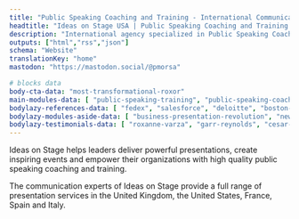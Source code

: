 ```yaml
---
title: "Public Speaking Coaching and Training - International Communication Agency"
headtitle: "Ideas on Stage USA | Public Speaking Coaching and Training - International Agency"
description: "International agency specialized in Public Speaking Coaching and Training and Presentation Creation. We cover North America and Europe."
outputs: ["html","rss","json"]
schema: "Website"
translationKey: "home"
mastodon: "https://mastodon.social/@pmorsa"

# blocks data
body-cta-data: "most-transformational-roxor"
main-modules-data: [ "public-speaking-training", "public-speaking-coaching", "communication-consulting" ]
bodylazy-references-data: [ "fedex", "salesforce", "deloitte", "boston-scientific", "google", "disney", "wbg", "ashoka", "lacoste", "business-france", "safran", "colombus-consulting", "edf", "loreal", "pierre-fabre", "insead", "em-lyon", "biogen"  ]
bodylazy-modules-aside-data: [ "business-presentation-revolution", "news" ]
bodylazy-testimonials-data: [ "roxanne-varza", "garr-reynolds", "cesar-harada", "nicolas-beau", "david-musotte" ]
---
```

Ideas on Stage helps leaders deliver powerful presentations, create inspiring events and empower their organizations with high quality public speaking coaching and training.

The communication experts of Ideas on Stage provide a full range of presentation services in the United Kingdom, the United States, France, Spain and Italy.
